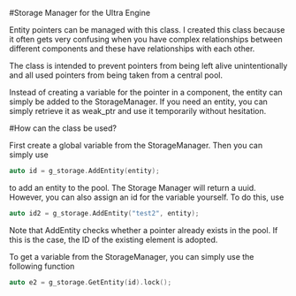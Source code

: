 #Storage Manager for the Ultra Engine

Entity pointers can be managed with this class. I created this class because it often gets very confusing when you have complex relationships between different components and these have relationships with each other.

The class is intended to prevent pointers from being left alive unintentionally and all used pointers from being taken from a central pool. 

Instead of creating a variable for the pointer in a component, the entity can simply be added to the StorageManager. If you need an entity, you can simply retrieve it as weak_ptr and use it temporarily without hesitation. 

#How can the class be used? 

First create a global variable from the StorageManager. Then you can simply use 

```C
auto id = g_storage.AddEntity(entity);
```
to add an entity to the pool. The Storage Manager will return a uuid. However, you can also assign an id for the variable yourself. To do this, use 

```C
auto id2 = g_storage.AddEntity("test2", entity);
```
Note that AddEntity checks whether a pointer already exists in the pool. If this is the case, the ID of the existing element is adopted.

To get a variable from the StorageManager, you can simply use the following function

```C
auto e2 = g_storage.GetEntity(id).lock();
```
